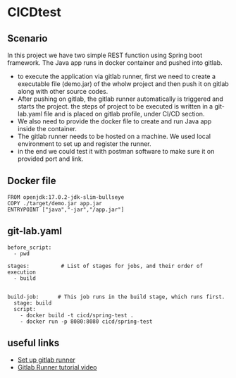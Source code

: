 # CICDtest


## Scenario

In this project we have two simple REST function using Spring boot framework. The Java app runs in docker container and pushed into gitlab.  

- to execute the application via gitlab runner, first we need to create a executable file (demo.jar) of the wholw project and then push it on gitlab along with other source codes.  
- After pushing on gitlab, the gitlab runner automatically is triggered and starts the project. the steps of project to be executed is written in a git-lab.yaml file and is placed on gitlab profile, under CI/CD section.  
- We also need to provide the docker file to create and run Java app inside the container.
- The gitlab runner needs to be hosted on a machine. We used local environment to set up and register the runner.  
- in the end we could test it with postman software to make sure it on provided port and link. 


## Docker file
```
FROM openjdk:17.0.2-jdk-slim-bullseye
COPY ./target/demo.jar app.jar
ENTRYPOINT ["java","-jar","/app.jar"]

``` 
## git-lab.yaml 

```
before_script:
  - pwd
 
stages:          # List of stages for jobs, and their order of execution
  - build
 
 
build-job:      # This job runs in the build stage, which runs first.
  stage: build
  script:
    - docker build -t cicd/spring-test .
    - docker run -p 8080:8080 cicd/spring-test

```

## useful links

-  [Set up gitlab runner](https://docs.gitlab.com/runner/register/)
-  [Gitlab Runner tutorial video](https://www.youtube.com/watch?v=qP8kir2GUgo) 
